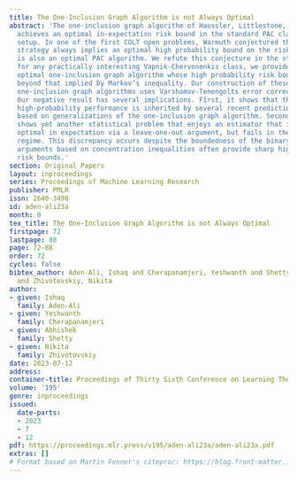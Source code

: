 ```yaml
---
title: The One-Inclusion Graph Algorithm is not Always Optimal
abstract: 'The one-inclusion graph algorithm of Haussler, Littlestone, and Warmuth
  achieves an optimal in-expectation risk bound in the standard PAC classification
  setup. In one of the first COLT open problems, Warmuth conjectured that this prediction
  strategy always implies an optimal high probability bound on the risk, and hence
  is also an optimal PAC algorithm. We refute this conjecture in the strongest sense:
  for any practically interesting Vapnik-Chervonenkis class, we provide an in-expectation
  optimal one-inclusion graph algorithm whose high probability risk bound cannot go
  beyond that implied by Markov’s inequality. Our construction of these poorly performing
  one-inclusion graph algorithms uses Varshamov-Tenengolts error correcting codes.
  Our negative result has several implications. First, it shows that the same poor
  high-probability performance is inherited by several recent prediction strategies
  based on generalizations of the one-inclusion graph algorithm. Second, our analysis
  shows yet another statistical problem that enjoys an estimator that is provably
  optimal in expectation via a leave-one-out argument, but fails in the high-probability
  regime. This discrepancy occurs despite the boundedness of the binary loss for which
  arguments based on concentration inequalities often provide sharp high probability
  risk bounds.'
section: Original Papers
layout: inproceedings
series: Proceedings of Machine Learning Research
publisher: PMLR
issn: 2640-3498
id: aden-ali23a
month: 0
tex_title: The One-Inclusion Graph Algorithm is not Always Optimal
firstpage: 72
lastpage: 88
page: 72-88
order: 72
cycles: false
bibtex_author: Aden-Ali, Ishaq and Cherapanamjeri, Yeshwanth and Shetty, Abhishek
  and Zhivotovskiy, Nikita
author:
- given: Ishaq
  family: Aden-Ali
- given: Yeshwanth
  family: Cherapanamjeri
- given: Abhishek
  family: Shetty
- given: Nikita
  family: Zhivotovskiy
date: 2023-07-12
address: 
container-title: Proceedings of Thirty Sixth Conference on Learning Theory
volume: '195'
genre: inproceedings
issued:
  date-parts:
  - 2023
  - 7
  - 12
pdf: https://proceedings.mlr.press/v195/aden-ali23a/aden-ali23a.pdf
extras: []
# Format based on Martin Fenner's citeproc: https://blog.front-matter.io/posts/citeproc-yaml-for-bibliographies/
---
```

